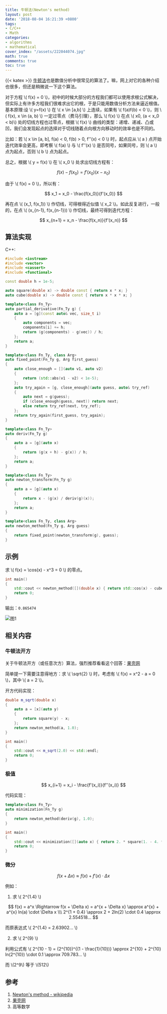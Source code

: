 ```yaml
---
title: 牛顿法(Newton's method)
layout: post
date: '2018-08-04 16:21:39 +0800'
tags:
- C/C++
- Math
categories:
- algorithms
- mathematical
cover_index: "/assets/222044074.jpg"
math: true
comments: true
toc: true
---
```

{{< katex >}}
[牛顿法](https://en.wikipedia.org/wiki/Newton%27s_method)也是数值分析中很常见的算法了。嘛，网上对它的各种介绍也很多，但还是稍微说一下这个算法。

对于方程 \\( f(x) = 0 \\)，初中的时候大部分的方程我们都可以使用求根公式解决，但实际上有许多方程我们很难求出它的根，于是只能用数值分析方法来逼近根值。基本原理:设 \\( y=f(x) \\) 在 \\( x \in [a,b] \\)  上连续，如果有 \\( f(a)f(b) < 0 \\)，则 \\( f(x), x \in (a, b) \\) 一定过零点（费马引理），那么 \\( f(x) \\) 在点 \\( x0, (a < x_0 < b)\\) 处的切线方程也过零点，根据 \\( f(x) \\) 曲线的类型：递增、递减、凸或凹，我们会发现起点的选择对于切线随着点向根方向移动时的效率也是不同的。

比如：若 \\( x \in [a, b], f(a) < 0, f(b) > 0, f''(x) < 0 \\) 时，起点应从 \\( a \) 点开始迭代效率会更高，即考察 \\( f(a) \\) 与 \\( f''(x) \\) 是否同号，如果同号，则 \\( a \\) 点为起点，否则 \\( b \\) 点为起点。

总之，根据 \\( y = f(x) \\) 在 \\( x_0 \\) 处求出切线方程有：

$$ f(x) - f(x_0) = f'(x_0)(x - x_0) $$

由于 \\( f(x) = 0 \\)，所以有：

$$ x_1 = x_0 - \frac{f(x_0)}{f'(x_0)} $$

再在点 \\( (x_1, f(x_1)) \\) 作切线，可得根得近似值 \\( x_2 \\)。如此反复进行，一般的，在点 \\( (x_{n-1}, f(x_{n-1})) \\) 作切线，最终可得到迭代方程：

$$ x_{n+1} = x_n - \frac{f(x_n)}{f'(x_n)} $$

## 算法实现

C++:

```cpp
#include <iostream>
#include <vector>
#include <cassert>
#include <functional>

const double h = 1e-5;

auto square(double x) -> double const { return x * x; }
auto cube(double x) -> double const { return x * x * x; }

template<class Fn_Ty>
auto partial_derivative(Fn_Ty g) {
    auto a = [g](const auto& vec, size_t i)
    {
        auto components = vec;
        components[i] += h;
        return (g(components) - g(vec)) / h;
    };
    return a;
}

template<class Fn_Ty, class Arg>
auto fixed_point(Fn_Ty g, Arg first_guess)
{
    auto close_enough = [](auto v1, auto v2)
    {
        return (std::abs(v1 - v2) < 1e-5);
    };
    auto try_again = [g, close_enough](auto guess, auto& try_ref)
    {
        auto next = g(guess);
        if (close_enough(guess, next)) return next;
        else return try_ref(next, try_ref);
    };
    return try_again(first_guess, try_again);
}

template<class Fn_Ty>
auto deriv(Fn_Ty g)
{
    auto a = [g](auto x)
    {
        return (g(x + h) - g(x)) / h;
    };
    return a;
}

template<class Fn_Ty>
auto newton_transform(Fn_Ty g)
{
    auto a = [g](auto x)
    {
        return x - (g(x) / deriv(g)(x));
    };
    return a;
}

template<class Fn_Ty, class Arg>
auto newton_method(Fn_Ty g, Arg guess)
{
    return fixed_point(newton_transform(g), guess);
}
```

## 示例

求 \\( f(x) = \cos(x) - x^3 = 0 \\) 的零点。

```cpp
int main()
{
	std::cout << newton_method([](double x) { return std::cos(x) - cube(x); }, 1.0) << std::endl;
	return 0;
}
```

输出：`0.865474`

![图1](/img/cosx-x3.png)

## 相关内容

### 牛顿法开方

关于牛顿法开方（或任意次方）算法，强烈推荐看看这个回答：[果壳网](https://www.guokr.com/question/461510/)

简单提一下需要注意得地方：求 \\( \sqrt{2} \\) 时，考虑有 \\( f(x) = x^2 - a = 0 \\)，其中 \\( a = 2 \\)。

开方代码实现：

```cpp
double m_sqrt(double x)
{
    auto a = [x](auto y)
    {
        return square(y) - x;
    };
    return newton_method(a, 1.0);
}

int main()
{
    std::cout << m_sqrt(2.0) << std::endl;
    return 0;
}
```

### 极值

$$ x_{i+1} = x_i - \frac{f'(x_i)}{f''(x_i)} $$

代码实现：

```cpp
template<class Fn_Ty>
auto minimization(Fn_Ty g)
{
    return newton_method(deriv(g), 1.0);
}

int main()
{
    std::cout << minimization([](auto x) { return 2. * square(1. - 4. * x) + square(1. - 2. * x); }) << std::endl;
    return 0;
}
```

### 微分

$$ f(x + \Delta x) \approx f(x) + f'(x) \cdot \Delta x $$

例如：

1. 求 \\( 2^{1.4} \\)

$$
 f(x) = a^x \Rightarrow f(x + \Delta x) = a^{x + \Delta x} \approx a^{x} + a^{x} ln(a) \cdot \Delta x \\\
 2^{1 + 0.4} \approx 2 + 2ln(2) \cdot 0.4 \approx 2.554518...
$$

而原表达式 \\( 2^{1.4} = 2.63902... \\)

2. 求 \\( 2^{9} \\)

利用公式有 \\( 2^{10 - 1} = (2^{10})^{(1 - \frac{1}{10})} \approx 2^{10} + 2^{10} ln(2^{10}) \cdot 0.1 \approx 709.783... \\)

而 \\(2^9\\) 等于 \\(512\\)

## 参考

1. [Newton's method - wikipedia](https://en.wikipedia.org/wiki/Newton%27s_method)
2. [果壳网](https://www.guokr.com/question/461510/)
3. 高等数学
